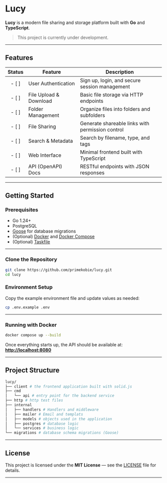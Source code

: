 # Lucy

**Lucy** is a modern file sharing and storage platform built with **Go** and **TypeScript**.

> This project is currently under development.

---

## Features

| Status | Feature | Description |
|:------:|----------|-------------|
| - [ ] | User Authentication | Sign up, login, and secure session management |
| - [ ] | File Upload & Download | Basic file storage via HTTP endpoints |
| - [ ] | Folder Management | Organize files into folders and subfolders |
| - [ ] | File Sharing | Generate shareable links with permission control |
| - [ ] | Search & Metadata | Search by filename, type, and tags |
| - [ ] | Web Interface | Minimal frontend built with TypeScript |
| - [ ] | API (OpenAPI) Docs | RESTful endpoints with JSON responses |

---

## Getting Started

### Prerequisites

- Go 1.24+
- PostgreSQL
- [Goose](https://github.com/pressly/goose) for database migrations
- (Optional) [Docker](https://www.docker.com/) and [Docker Compose](https://docs.docker.com/compose/)
- (Optional) [Taskfile](https://taskfile.dev/)

---

### Clone the Repository

```bash
git clone https://github.com/primekobie/lucy.git
cd lucy
````

### Environment Setup

Copy the example environment file and update values as needed:

```bash
cp .env.example .env
```

---

### Running with Docker

```bash
docker compose up --build
```

Once everything starts up, the API should be available at:
**[http://localhost:8080](http://localhost:8080)**

---

## Project Structure

``` sh
lucy/
├── client # the frontend application built with solid.js
├── cmd
│   └── api # entry point for the backend service
├── http # http test files
├── internal
│   ├── handlers # Handlers and middleware
│   ├── mailer # Email and templats
│   ├── models # objects used in the application
│   ├── postgres # database logic
│   └── services # business logic
└── migrations # database schema migrations (Goose)
```

---

## License

This project is licensed under the **MIT License** — see the [LICENSE](LICENSE) file for details.

---
